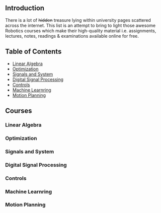 

Introduction
------------

There is a lot of ~~hidden~~ treasure lying within university pages scattered across the internet. This list is an attempt to bring to light those awesome Robotics courses which make their high-quality material i.e. assignments, lectures, notes, readings & examinations available online for free.

Table of Contents
-----------------

- [Linear Algebra]()
- [Optimization]()
- [Signals and System]()
- [Digital Signal Processing]()
- [Controls]()
- [Machine Learnring]()
- [Motion Planning]()



Courses
-------


### Linear Algebra

### Optimization

### Signals and System

### Digital Signal Processing

### Controls

### Machine Learnring

### Motion Planning



